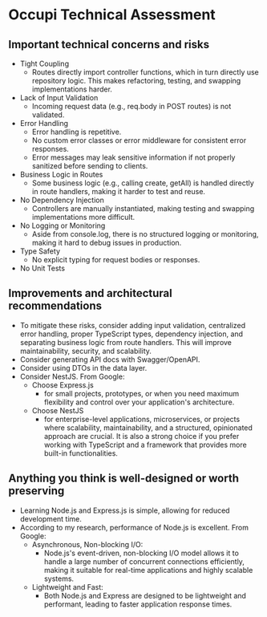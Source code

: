 # Occupi Technical Assessment

## Important technical concerns and risks 
- Tight Coupling
  - Routes directly import controller functions, which in turn directly use repository logic. This makes refactoring, testing, and swapping implementations harder.
- Lack of Input Validation
  - Incoming request data (e.g., req.body in POST routes) is not validated. 
- Error Handling
  - Error handling is repetitive.
  - No custom error classes or error middleware for consistent error responses.
  - Error messages may leak sensitive information if not properly sanitized before sending to clients.
- Business Logic in Routes
  - Some business logic (e.g., calling create, getAll) is handled directly in route handlers, making it harder to test and reuse.
- No Dependency Injection
  - Controllers are manually instantiated, making testing and swapping implementations more difficult.
- No Logging or Monitoring
  - Aside from console.log, there is no structured logging or monitoring, making it hard to debug issues in production.
- Type Safety
  - No explicit typing for request bodies or responses.
- No Unit Tests


## Improvements and architectural recommendations

- To mitigate these risks, consider adding input validation, centralized error handling, proper TypeScript types, dependency injection, and separating business logic from route handlers. This will improve maintainability, security, and scalability.
- Consider generating API docs with Swagger/OpenAPI.
- Consider using DTOs in the data layer. 
- Consider NestJS. From Google:
  - Choose Express.js
    - for small projects, prototypes, or when you need maximum flexibility and control over your application's architecture.
  - Choose NestJS
    - for enterprise-level applications, microservices, or projects where scalability, maintainability, and a structured, opinionated approach are crucial. It is also a strong choice if you prefer working with TypeScript and a framework that provides more built-in functionalities.


## Anything you think is well-designed or worth preserving

- Learning Node.js and Express.js is simple, allowing for reduced development time.
- According to my research, performance of Node.js is excellent. From Google:
  - Asynchronous, Non-blocking I/O: 
    - Node.js's event-driven, non-blocking I/O model allows it to handle a large number of concurrent connections efficiently, making it suitable for real-time applications and highly scalable systems.
  - Lightweight and Fast:
    - Both Node.js and Express are designed to be lightweight and performant, leading to faster application response times.
